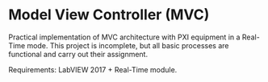 # Model View Controller (MVC)

Practical implementation of MVC architecture with PXI equipment in a Real-Time mode. 
This project is incomplete, but all basic processes are functional and carry out their assignment.

Requirements: LabVIEW 2017 + Real-Time module.
